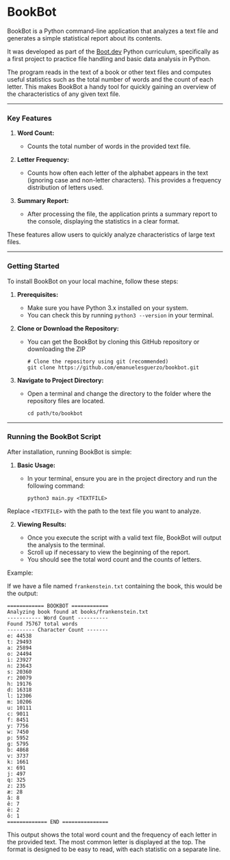# BookBot

BookBot is a Python command-line application that analyzes a text file and generates a simple statistical report about its contents. 

It was developed as part of the [Boot.dev](https://www.boot.dev/) Python curriculum, specifically as a first project to practice file handling and basic data analysis in Python. 

The program reads in the text of a book or other text files and computes useful statistics such as the total number of words and the count of each letter. This makes BookBot a handy tool for quickly gaining an overview of the characteristics of any given text file.

---

### Key Features

1. **Word Count:**

   - Counts the total number of words in the provided text file.
  
2. **Letter Frequency:**
   
   - Counts how often each letter of the alphabet appears in the text (ignoring case and non-letter characters). This provides a frequency distribution of letters used.

3. **Summary Report:**

   - After processing the file, the application prints a summary report to the console, displaying the statistics in a clear format.

These features allow users to quickly analyze characteristics of large text files.

---

### Getting Started

To install BookBot on your local machine, follow these steps:

1. **Prerequisites:**
   
    - Make sure you have Python 3.x installed on your system.
    - You can check this by running `python3 --version` in your terminal.

2. **Clone or Download the Repository:**
   
    - You can get the BookBot by cloning this GitHub repository or downloading the ZIP

      ```
      # Clone the repository using git (recommended)
      git clone https://github.com/emanuelesguerzo/bookbot.git
      ```

3. **Navigate to Project Directory:**
   
    - Open a terminal and change the directory to the folder where the repository files are located.

      ```
      cd path/to/bookbot
      ```

---

### Running the BookBot Script

After installation, running BookBot is simple:

1. **Basic Usage:**
   
    - In your terminal, ensure you are in the project directory and run the following command:

      ```
      python3 main.py <TEXTFILE>
      ```
    
Replace `<TEXTFILE>` with the path to the text file you want to analyze.

2. **Viewing Results:**
   
    - Once you execute the script with a valid text file, BookBot will output the analysis to the terminal.
    - Scroll up if necessary to view the beginning of the report.
    - You should see the total word count and the counts of letters.

Example:

If we have a file named `frankenstein.txt` containing the book, this would be the output:

```
============ BOOKBOT ============
Analyzing book found at books/frankenstein.txt
----------- Word Count ----------
Found 75767 total words
--------- Character Count -------
e: 44538
t: 29493
a: 25894
o: 24494
i: 23927
n: 23643
s: 20360
r: 20079
h: 19176
d: 16318
l: 12306
m: 10206
u: 10111
c: 9011
f: 8451
y: 7756
w: 7450
p: 5952
g: 5795
b: 4868
v: 3737
k: 1661
x: 691
j: 497
q: 325
z: 235
æ: 28
â: 8
ê: 7
ë: 2
ô: 1
============= END ===============
```

This output shows the total word count and the frequency of each letter in the provided text. 
The most common letter is displayed at the top. 
The format is designed to be easy to read, with each statistic on a separate line.
